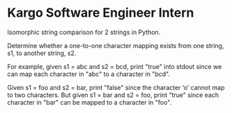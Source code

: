 # Kargo Software Engineer Intern


Isomorphic string comparison for 2 strings in Python.

Determine whether a one-to-one character mapping exists from one string, s1, to another string,
s2.

For example, given s1 = abc and s2 = bcd, print "true" into stdout since we can map each
character in "abc" to a character in "bcd".

Given s1 = foo and s2 = bar, print "false" since the character ‘o’ cannot map to two characters.
But given s1 = bar and s2 = foo, print "true" since each character in "bar" can be mapped to a
character in "foo".

